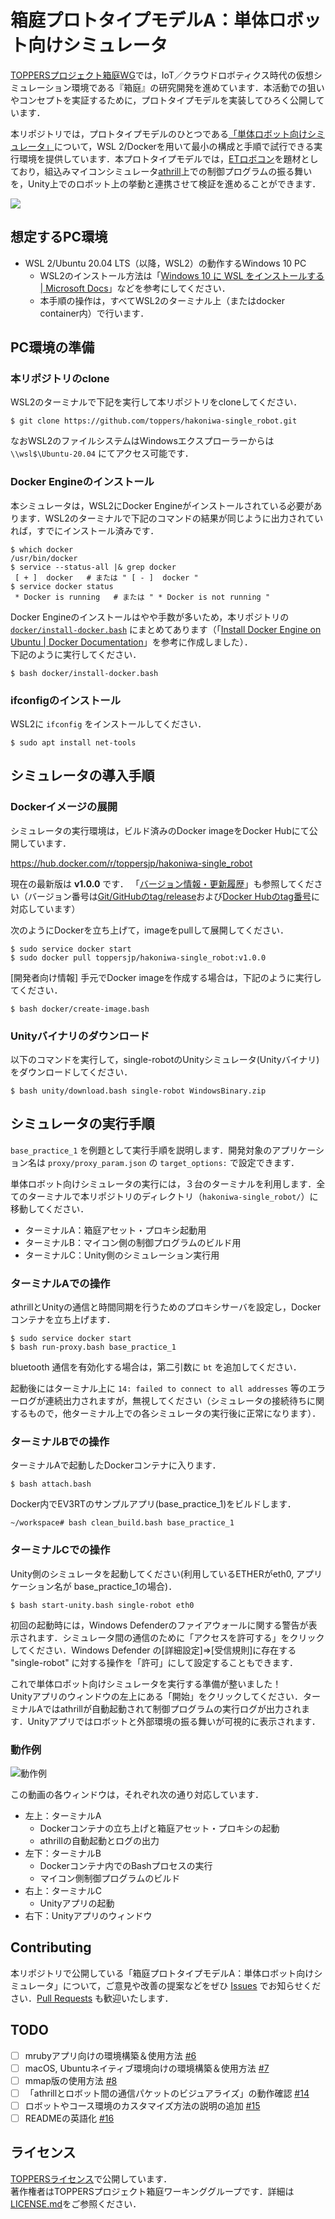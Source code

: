 # 箱庭プロトタイプモデルA：単体ロボット向けシミュレータ

[TOPPERSプロジェクト箱庭WG](https://toppers.github.io/hakoniwa)では，IoT／クラウドロボティクス時代の仮想シミュレーション環境である『箱庭』の研究開発を進めています．本活動での狙いやコンセプトを実証するために，プロトタイプモデルを実装してひろく公開しています．

本リポジトリでは，プロトタイプモデルのひとつである[「単体ロボット向けシミュレータ」](https://toppers.github.io/hakoniwa/prototypes/single-robot/)について，WSL 2/Dockerを用いて最小の構成と手順で試行できる実行環境を提供しています．本プロトタイプモデルでは，[ETロボコン](https://www.etrobo.jp/)を題材としており，組込みマイコンシミュレータ[athrill](https://github.com/toppers/athrill)上での制御プログラムの振る舞いを，Unity上でのロボット上の挙動と連携させて検証を進めることができます．

![](https://toppers.github.io/hakoniwa/img/prototypes/modelA.png)

## 想定するPC環境

* WSL 2/Ubuntu 20.04 LTS（以降，WSL2）の動作するWindows 10 PC
  * WSL2のインストール方法は「[Windows 10 に WSL をインストールする | Microsoft Docs](https://docs.microsoft.com/ja-jp/windows/wsl/install-win10)」などを参考にしてください．
  * 本手順の操作は，すべてWSL2のターミナル上（またはdocker container内）で行います．

## PC環境の準備

### 本リポジトリのclone

WSL2のターミナルで下記を実行して本リポジトリをcloneしてください．

```
$ git clone https://github.com/toppers/hakoniwa-single_robot.git
```

なおWSL2のファイルシステムはWindowsエクスプローラーからは `\\wsl$\Ubuntu-20.04` にてアクセス可能です．

### Docker Engineのインストール

本シミュレータは，WSL2にDocker Engineがインストールされている必要があります．WSL2のターミナルで下記のコマンドの結果が同じように出力されていれば，すでにインストール済みです．

```
$ which docker
/usr/bin/docker
$ service --status-all |& grep docker
 [ + ]  docker   # または " [ - ]  docker "
$ service docker status
 * Docker is running   # または " * Docker is not running "
```

Docker Engineのインストールはやや手数が多いため，本リポジトリの [`docker/install-docker.bash`](/docker/install-docker.bash) にまとめてあります（「[Install Docker Engine on Ubuntu | Docker Documentation](https://docs.docker.com/engine/install/ubuntu/)」を参考に作成しました）．  
下記のように実行してください．

```
$ bash docker/install-docker.bash
```

### ifconfigのインストール

WSL2に `ifconfig` をインストールしてください．

```
$ sudo apt install net-tools 
```

## シミュレータの導入手順

### Dockerイメージの展開

シミュレータの実行環境は，ビルド済みのDocker imageをDocker Hubにて公開しています．

https://hub.docker.com/r/toppersjp/hakoniwa-single_robot

現在の最新版は **v1.0.0** です．
「[バージョン情報・更新履歴](/appendix/version.md)」も参照してください（バージョン番号は[Git/GitHubのtag/release](https://github.com/toppers/hakoniwa-single_robot/releases)および[Docker Hubのtag番号](https://hub.docker.com/r/toppersjp/hakoniwa-single_robot/tags)に対応しています）

次のようにDockerを立ち上げて，imageをpullして展開してください．

```
$ sudo service docker start 
$ sudo docker pull toppersjp/hakoniwa-single_robot:v1.0.0
```

\[開発者向け情報\] 手元でDocker imageを作成する場合は，下記のように実行してください．

```
$ bash docker/create-image.bash
```

### Unityバイナリのダウンロード

以下のコマンドを実行して，single-robotのUnityシミュレータ(Unityバイナリ)をダウンロードしてください．

```
$ bash unity/download.bash single-robot WindowsBinary.zip
```

## シミュレータの実行手順

`base_practice_1` を例題として実行手順を説明します．開発対象のアプリケーション名は `proxy/proxy_param.json` の `target_options:` で設定できます．

単体ロボット向けシミュレータの実行には，３台のターミナルを利用します．全てのターミナルで本リポジトリのディレクトリ（`hakoniwa-single_robot/`）に移動してください．

* ターミナルA：箱庭アセット・プロキシ起動用
* ターミナルB：マイコン側の制御プログラムのビルド用
* ターミナルC：Unity側のシミュレーション実行用

### ターミナルAでの操作

athrillとUnityの通信と時間同期を行うためのプロキシサーバを設定し，Dockerコンテナを立ち上げます．

```
$ sudo service docker start
$ bash run-proxy.bash base_practice_1
```

bluetooth 通信を有効化する場合は，第二引数に `bt` を追加してください．

起動後にはターミナル上に `14: failed to connect to all addresses` 等のエラーログが連続出力されますが，無視してください（シミュレータの接続待ちに関するもので，他ターミナル上での各シミュレータの実行後に正常になります）．

### ターミナルBでの操作

ターミナルAで起動したDockerコンテナに入ります．

```
$ bash attach.bash
```

Docker内でEV3RTのサンプルアプリ(base_practice_1)をビルドします．

```
~/workspace# bash clean_build.bash base_practice_1
```

### ターミナルCでの操作

Unity側のシミュレータを起動してください(利用しているETHERがeth0, アプリケーション名が base_practice_1の場合)．

```
$ bash start-unity.bash single-robot eth0
```

初回の起動時には，Windows Defenderのファイアウォールに関する警告が表示されます．シミュレータ間の通信のために「アクセスを許可する」をクリックしてください．Windows Defender の[詳細設定]⇒[受信規則]に存在する "single-robot" に対する操作を「許可」にして設定することもできます．

これで単体ロボット向けシミュレータを実行する準備が整いました！  
Unityアプリのウィンドウの左上にある「開始」をクリックしてください．ターミナルAではathrillが自動起動されて制御プログラムの実行ログが出力されます．Unityアプリではロボットと外部環境の振る舞いが可視的に表示されます．

### 動作例

![動作例](https://github.com/toppers/hakoniwa/raw/web/static/img/prototypes/modelAdemo.gif)

この動画の各ウィンドウは，それぞれ次の通り対応しています．

- 左上：ターミナルA
  - Dockerコンテナの立ち上げと箱庭アセット・プロキシの起動
  - athrillの自動起動とログの出力
- 左下：ターミナルB
  - Dockerコンテナ内でのBashプロセスの実行
  - マイコン側制御プログラムのビルド
- 右上：ターミナルC
  - Unityアプリの起動
- 右下：Unityアプリのウィンドウ

## Contributing

本リポジトリで公開している「箱庭プロトタイプモデルA：単体ロボット向けシミュレータ」について，ご意見や改善の提案などをぜひ [Issues](https://github.com/toppers/hakoniwa-single_robot/issues) でお知らせください．[Pull Requests](https://github.com/toppers/hakoniwa-single_robot/pulls) も歓迎いたします．

## TODO

- [ ] mrubyアプリ向けの環境構築＆使用方法 [#6](https://github.com/toppers/hakoniwa-single_robot/issues/6)
- [ ] macOS, Ubuntuネイティブ環境向けの環境構築＆使用方法 [#7](https://github.com/toppers/hakoniwa-single_robot/issues/7)
- [ ] mmap版の使用方法 [#8](https://github.com/toppers/hakoniwa-single_robot/issues/8)
- [ ] 「athrillとロボット間の通信パケットのビジュアライズ」の動作確認 [#14](https://github.com/toppers/hakoniwa-single_robot/issues/14)
- [ ] ロボットやコース環境のカスタマイズ方法の説明の追加 [#15](https://github.com/toppers/hakoniwa-single_robot/issues/15)
- [ ] READMEの英語化 [#16](https://github.com/toppers/hakoniwa-single_robot/issues/16)

## ライセンス

[TOPPERSライセンス](https://www.toppers.jp/license.html)で公開しています．  
著作権者はTOPPERSプロジェクト箱庭ワーキンググループです．詳細は[LICENSE.md](./LICENSE.md)をご参照ください．
